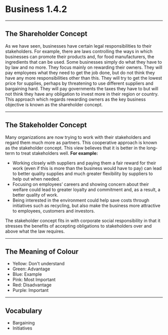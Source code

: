 # Business 1.4.2
---
## The Shareholder Concept
As we have seen, businesses have certain legal responsibilities to their stakeholders. For example, there are laws controlling the ways in which businesses can promote their products and, for food manufacturers, the ingredients that can be used. Some businesses simply do what they have to by law and no more. They focus mainly on rewarding their owners. They will pay employees what they need to get the job done, but do not think they have any more responsibilities other than this. They will try to get the lowest price for supplies, perhaps by threatening to use different suppliers and bargaining hard. They will pay governments the taxes they have to but will not think they have any obligation to invest more in their region or country. This approach which regards rewarding owners as the key business objective is known as the shareholder concept.

---
## The Stakeholder Concept
Many organizations are now trying to work with their stakeholders and regard them much more as partners. This cooperative approach is known as the stakeholder concept. This view believes that it is better in the long-term to treat stakeholders well.
**For example:**
+ Working closely with suppliers and paying them a fair reward for their work (even if this is more than the business would have to pay) can lead to better quality supplies and much greater flexibility by suppliers to help out when needed.
+ Focusing on employees’ careers and showing concern about their welfare could lead to greater loyalty and commitment and, as a result, a better quality of work.
+ Being interested in the environment could help save costs through initiatives such as recycling, but also make the business more attractive to employees, customers and investors.

The stakeholder concept fits in with corporate social responsibility in that it stresses the benefits of accepting obligations to stakeholders over and above what the law requires.

---
## The Meaning of Colour
+ Yellow: Don't understand
+ Green: Advantage
+ Blue: Example
+ Pink: Most Important
+ Red: Disadvantage
+ Purple: Important
---
## Vocabulary
+ Bargaining
+ Initiatives
